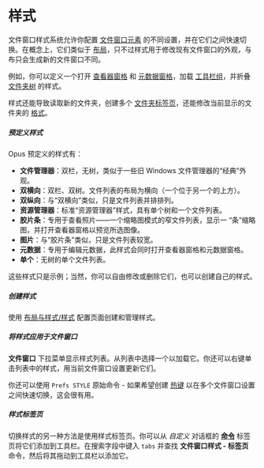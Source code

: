 # 样式

文件窗口样式系统允许你配置 [文件窗口元素]() 的不同设置，并在它们之间快速切换。在概念上，它们类似于 [布局](layouts/README.zh.md)，只不过样式用于修改现有文件窗口的外观，与布只会生成新的文件窗口不同。

例如，你可以定义一个打开 [查看器窗格](viewer_pane.zh.md) 和 [元数据窗格](metadata_pane.zh.md)，加载 [工具栏组](toolbars/toolbar_sets.zh.md)，并折叠 [文件夹树](navigation/folder_tree.zh.md) 的样式。

样式还能导致读取新的文件夹，创建多个 [文件夹标签页](tabs/README.zh.md)，还能修改当前显示的文件夹的 [格式](../folder_options/README.zh.md)。

##### 预定义样式

Opus 预定义的样式有：

- **文件管理器**：双栏，无树，类似于一些旧 Windows 文件管理器的“经典”外观。
- **双横向**：双栏、双树。文件列表的布局为横向（一个位于另一个的上方）。
- **双纵向**：与“双横向”类似，只是文件列表并排排列。
- **资源管理器**：标准“资源管理器”样式，具有单个树和一个文件列表。
- **胶片条**：专用于查看照片——一个缩略图模式的窄文件列表，显示一 “条”缩略图，并打开查看器窗格以预览所选图像。
- **图片**：与“胶片条”类似，只是文件列表较宽。
- **元数据**：专用于编辑元数据，此样式会同时打开查看器窗格和元数据窗格。
- **单个**：无树的单个文件列表。

这些样式只是示例；当然，你可以自由修改或删除它们，也可以创建自己的样式。

##### 创建样式

使用 [布局与样式/样式](/Manual/preferences/preferences_categories/layouts_and_styles/styles.zh.md) 配置页面创建和管理样式。

##### 将样式应用于文件窗口

**文件窗口** 下拉菜单显示样式列表。从列表中选择一个以加载它。你还可以右键单击列表中的样式，用当前文件窗口设置更新它们。

你还可以使用 `Prefs STYLE` 原始命令 - 如果希望创建 [热键](/Manual/customize/the_customize_dialog/keys.zh.md) 以在多个文件窗口设置之间快速切换，这会很有用。

##### 样式标签页

切换样式的另一种方法是使用样式标签页。你可以从 *自定义* 对话框的 **[命令](/Manual/customize/the_customize_dialog/commands.zh.md)** 标签页将它们添加到工具栏。在搜索字段中键入 `tabs` 并查找 **文件窗口样式 - 标签页** 命令，然后将其拖动到工具栏以添加它。